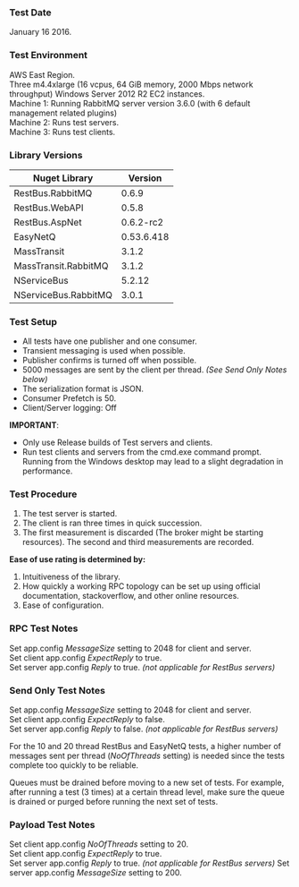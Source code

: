 ### Test Date
January 16 2016.

### Test Environment

AWS East Region.  
Three m4.4xlarge (16 vcpus, 64 GiB memory, 2000 Mbps network throughput) Windows Server 2012 R2 EC2 instances.  
Machine 1: Running RabbitMQ server version 3.6.0 (with 6 default management related plugins)  
Machine 2: Runs test servers.  
Machine 3: Runs test clients.

### Library Versions

| Nuget Library        | Version     |
|----------------------|-------------|
| RestBus.RabbitMQ     | 0.6.9       |
| RestBus.WebAPI       | 0.5.8       |
| RestBus.AspNet       | 0.6.2-rc2   |
| EasyNetQ             | 0.53.6.418  |
| MassTransit          | 3.1.2       |
| MassTransit.RabbitMQ | 3.1.2       |
| NServiceBus          | 5.2.12      |
| NServiceBus.RabbitMQ | 3.0.1       |


### Test Setup 

- All tests have one publisher and one consumer.
- Transient messaging is used when possible.
- Publisher confirms is turned off when possible.  
- 5000 messages are sent by the client per thread. *(See Send Only Notes below)*  
- The serialization format is JSON.  
- Consumer Prefetch is 50.
- Client/Server logging: Off

**IMPORTANT**:
   
* Only use Release builds of Test servers and clients.  
* Run test clients and servers from the cmd.exe command prompt. Running from the Windows desktop may lead to a slight degradation in performance.

### Test Procedure

1. The test server is started.
2. The client is ran three times in quick succession.
3. The first measurement is discarded (The broker might be starting resources). The second and third measurements are recorded.

**Ease of use rating is determined by:**

1. Intuitiveness of the library.
2. How quickly a working RPC topology can be set up using official documentation, stackoverflow, and other online resources.
3. Ease of configuration.

### RPC Test Notes 

Set app.config *MessageSize* setting to 2048 for client and server.  
Set client app.config *ExpectReply* to true.  
Set server app.config *Reply* to true. *(not applicable for RestBus servers)*  

### Send Only Test Notes 

Set app.config *MessageSize* setting to 2048 for client and server.  
Set client app.config *ExpectReply* to false.  
Set server app.config *Reply* to false. *(not applicable for RestBus servers)*  

For the 10 and 20 thread RestBus and EasyNetQ tests, a higher number of messages sent per thread (*NoOfThreads* setting) is needed since the tests complete too quickly to be reliable.

Queues must be drained before moving to a new set of tests. For example, after running a test (3 times) at a certain thread level, make sure the queue is drained or purged before running the next set of tests.

### Payload Test Notes

Set client app.config *NoOfThreads* setting to 20.    
Set client app.config *ExpectReply* to true.  
Set server app.config *Reply* to true. *(not applicable for RestBus servers)* 
Set server app.config *MessageSize* setting to 200.